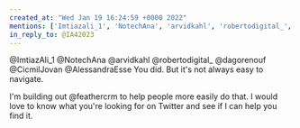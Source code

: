 ```yaml
---
created_at: "Wed Jan 19 16:24:59 +0000 2022"
mentions: ['Imtiazali_1', 'NotechAna', 'arvidkahl', 'robertodigital_', 'dagorenouf', 'CicmilJovan', 'AlessandraEsse']
in_reply_to: @IA42023
---
```


@ImtiazAli_1 @NotechAna @arvidkahl @robertodigital_ @dagorenouf @CicmilJovan @AlessandraEsse You did. But it's not always easy to navigate. 

I'm building out @feathercrm to help people more easily do that. I would love to know what you're looking for on Twitter and see if I can help you find it.
